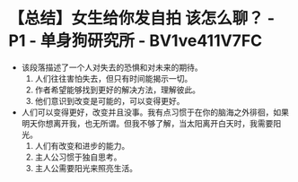 # 【总结】女生给你发自拍 该怎么聊？ - P1 - 单身狗研究所 - BV1ve411V7FC

-   该段落描述了一个人对失去的恐惧和对未来的期待。
    1.  人们往往害怕失去，但只有时间能揭示一切。
    2.  作者希望能够找到更好的解决方法，理解彼此。
    3.  他们意识到改变是可能的，可以变得更好。
-   人们可以变得更好，改变并且没事。我有点习惯于在你的脑海之外徘徊，如果明天你想离开我，也无所谓。但我不够了解，当太阳离开白天时，我需要阳光。
    1.  人们有改变和进步的能力。
    2.  主人公习惯于独自思考。
    3.  主人公需要阳光来照亮生活。